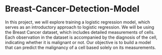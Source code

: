 # Breast-Cancer-Detection-Model

In this project, we will explore training a logistic regression model, which serves as an introductory approach to logistic regression. We will be using the Breast Cancer dataset, which includes detailed measurements of cells. Each observation in the dataset is accompanied by the diagnosis of the cell, indicating whether it is malignant or not. Our objective is to build a model that can predict the malignancy of a cell based solely on its measurements.
